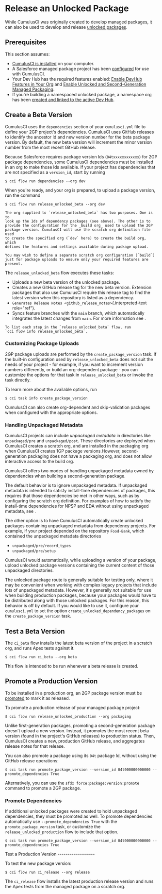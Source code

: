 # Release an Unlocked Package

While CumulusCI was originally created to develop managed packages, it
can also be used to develop and release [unlocked
packages](https://developer.salesforce.com/docs/atlas.en-us.sfdx_dev.meta/sfdx_dev/sfdx_dev_unlocked_pkg_intro.htm).

## Prerequisites

This section assumes:

-   [CumulusCI is installed](get_started) on your computer.
-   A Salesforce managed package project has been [configured](project-initialization)
    for use with CumulusCI.
-   Your Dev Hub has the required features enabled: [Enable DevHub
    Features in Your
    Org](https://developer.salesforce.com/docs/atlas.en-us.packagingGuide.meta/packagingGuide/sfdx_setup_enable_devhub.htm)
    and [Enable Unlocked and Second-Generation Managed
    Packaging](https://developer.salesforce.com/docs/atlas.en-us.sfdx_dev.meta/sfdx_dev/sfdx_setup_enable_secondgen_pkg.htm).
-   If you're building a namespaced unlocked package, a namespace org
    has been [created and linked to the active Dev
    Hub](https://developer.salesforce.com/docs/atlas.en-us.sfdx_dev.meta/sfdx_dev/sfdx_dev_dev2gp_create_namespace.htm).

## Create a Beta Version

CumulusCI uses the `dependencies` section of your `cumulusci.yml` file
to define your 2GP project's dependencies. CumulusCI uses GitHub
releases to identify the ancestor Id and new version number for the beta
package version. By default, the new beta version will increment the
minor version number from the most recent GitHub release.

Because Salesforce requires package version Ids (`04txxxxxxxxxxxx`) for
2GP package dependencies, some CumulusCI dependencies must be installed
in an org to make those Ids available. If your project has dependencies
that are not specified as a `version_id`, start by running

```console
$ cci flow run dependencies --org dev
```

When you're ready, and your org is prepared, to upload a package
version, run the command

```console
$ cci flow run release_unlocked_beta --org dev
```

```{important}
The org supplied to `release_unlocked_beta` has two purposes. One is to
look up the Ids of dependency packages (see above). The other is to
provide the configuration for the _build org_ used to upload the 2GP
package version. CumulusCI will use the scratch org definition file used
to create the specified org (`dev` here) to create the build org, which
defines the features and settings available during package upload.

You may wish to define a separate scratch org configuration (`build`)
just for package uploads to ensure only your required features are
present.
```

The `release_unlocked_beta` flow executes these tasks:

-   Uploads a new beta version of the unlocked package.
-   Creates a new GitHub release tag for the new beta version. Extension
    packages that also use CumulusCI require this release tag to find
    the latest version when this repository is listed as a dependency.
-   `Generates Release Notes <github_release_notes>`{.interpreted-text
    role="ref"}.
-   Syncs feature branches with the `main` branch, which automatically
    integrates the latest changes from `main`. For more information see
    [](auto-merging).

```{tip}
To list each step in the `release_unlocked_beta` flow, run
`cci flow info release_unlocked_beta`.
```

### Customizing Package Uploads

2GP package uploads are performed by the `create_package_version` task.
If the built-in configuration used by `release_unlocked_beta` does not
suit the needs of your project - for example, if you want to increment
version numbers differently, or build an org-dependent package - you can
customize the options for that task in `release_unlocked_beta` or invoke
the task directly.

To learn more about the available options, run

```console
$ cci task info create_package_version
```

CumulusCI can also create org-dependent and skip-validation packages
when configured with the appropriate options.

### Handling Unpackaged Metadata

CumulusCI projects can include _unpackaged metadata_ in directories like
`unpackaged/pre` and `unpackaged/post`. These directories are deployed
when CumulusCI creates a scratch org, and are installed in the packaging
org when CumulusCI creates 1GP package versions.However,
second-generation packaging does not have a packaging org, and does not
allow interactive access to the build org.

CumulusCI offers two modes of handling unpackaged metadata owned by
dependencies when building a second-generation package.

The default behavior is to ignore unpackaged metadata. If unpackaged
metadata is intended to satisfy install-time dependencies of packages,
this requires that those dependencies be met in other ways, such as by
configuring the scratch org definition. For examples of how to satisfy
the install-time dependencies for NPSP and EDA without using unpackaged
metadata, see [](npsp_eda_2gp).

The other option is to have CumulusCI automatically create unlocked
packages containing unpackaged metadata from dependency projects. For
example, if your project depended on the repository `Food-Bank`, which
contained the unpackaged metadata directories

-   `unpackaged/pre/record_types`
-   `unpackaged/pre/setup`

CumulusCI would automatically, while uploading a version of your
package, upload unlocked package versions containing the current content
of those unpackaged directories.

The unlocked package route is generally suitable for testing only, where
it may be convenient when working with complex legacy projects that
include lots of unpackaged metadata. However, it's generally _not_
suitable for use when building production packages, because your
packages would have to be distributed along with those unlocked
packages. For this reason, this behavior is off by default. If you would
like to use it, configure your `cumulusci.yml` to set the option
`create_unlocked_dependency_packages` on the `create_package_version`
task.

## Test a Beta Version

The `ci_beta` flow installs the latest beta version of the project in a
scratch org, and runs Apex tests against it.

```console
$ cci flow run ci_beta --org beta
```

This flow is intended to be run whenever a beta release is created.

## Promote a Production Version

To be installed in a production org, an 2GP package version must be
[promoted](https://developer.salesforce.com/docs/atlas.en-us.sfdx_dev.meta/sfdx_dev/sfdx_dev_unlocked_pkg_create_pkg_ver_promote.htm)
to mark it as released.

To promote a production release of your managed package project:

```
$ cci flow run release_unlocked_production --org packaging
```

Unlike first-generation packages, promoting a second-generation package
doesn't upload a new version. Instead, it promotes the most recent beta
version (found in the project's GitHub releases) to production status.
Then, CumulusCI creates a new, production GitHub release, and aggregates
release notes for that release.

You can also promote a package using its `04t` package Id, without using
the GitHub release operations:

```console
$ cci task run promote_package_version --version_id 04t000000000000 --promote_dependencies True
```

Alternatively, you can use the `sfdx force:package:version:promote`
command to promote a 2GP package.

### Promote Dependencies

If additional unlocked packages were created to hold unpackaged
dependencies, they must be promoted as well. To promote dependencies
automatically use `--promote_dependencies True` with the
`promote_package_version` task, or customize the
`release_unlocked_production` flow to include that option.

```console
$ cci task run promote_package_version --version_id 04t000000000000 --promote_dependencies True
```

Test a Production Version \-\-\-\-\-\-\-\-\-\-\-\-\-\-\-\-\-\--

To test the new package version:

```
$ cci flow run ci_release --org release
```

The `ci_release` flow installs the latest production release version and
runs the Apex tests from the managed package on a scratch org.
